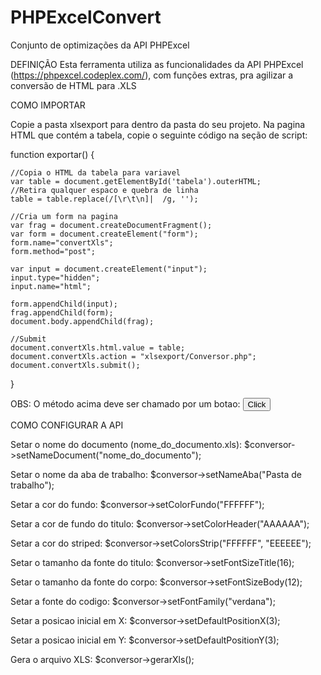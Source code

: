 # PHPExcelConvert
Conjunto de optimizações da API PHPExcel

DEFINIÇÃO
Esta ferramenta utiliza as funcionalidades da API PHPExcel (https://phpexcel.codeplex.com/), com funções extras, pra agilizar a conversão de HTML para .XLS



COMO IMPORTAR

Copie a pasta xlsexport para dentro da pasta do seu projeto. Na pagina HTML que contém a tabela, copie o seguinte código na seção de script:

function exportar() {
    
    //Copia o HTML da tabela para variavel
    var table = document.getElementById('tabela').outerHTML;
    //Retira qualquer espaco e quebra de linha
    table = table.replace(/[\r\t\n]|  /g, '');
    
    //Cria um form na pagina
    var frag = document.createDocumentFragment();
    var form = document.createElement("form");
    form.name="convertXls";
    form.method="post";
                
    var input = document.createElement("input");
    input.type="hidden";
    input.name="html";
                
    form.appendChild(input);
    frag.appendChild(form);
    document.body.appendChild(frag);

    //Submit
    document.convertXls.html.value = table;
    document.convertXls.action = "xlsexport/Conversor.php";
    document.convertXls.submit();
}

OBS: O método acima deve ser chamado por um botao:
  <button type="button" onclick="exportar();">Click</button>



COMO CONFIGURAR A API

Setar o nome do documento (nome_do_documento.xls):
$conversor->setNameDocument("nome_do_documento");

Setar o nome da aba de trabalho:
$conversor->setNameAba("Pasta de trabalho");

Setar a cor do fundo:
$conversor->setColorFundo("FFFFFF");

Setar a cor de fundo do titulo:
$conversor->setColorHeader("AAAAAA");

Setar a cor do striped:
$conversor->setColorsStrip("FFFFFF", "EEEEEE");

Setar o tamanho da fonte do titulo:
$conversor->setFontSizeTitle(16);

Setar o tamanho da fonte do corpo:
$conversor->setFontSizeBody(12);

Setar a fonte do codigo:
$conversor->setFontFamily("verdana");

Setar a posicao inicial em X:
$conversor->setDefaultPositionX(3);

Setar a posicao inicial em Y:
$conversor->setDefaultPositionY(3);

Gera o arquivo XLS:
$conversor->gerarXls();
